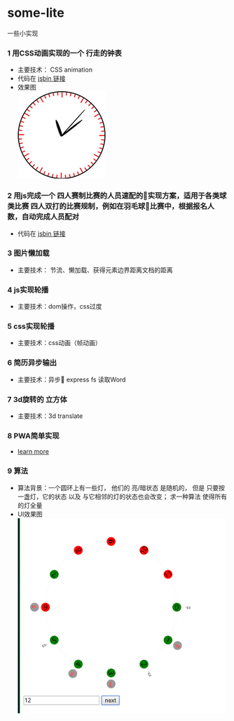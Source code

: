 # some-lite
一些小实现
### 1 用CSS动画实现的一个 行走的钟表
* 主要技术： CSS animation
* 代码在 [jsbin 链接](http://jsbin.com/sujocexuyi/edit?html,css,js,output)
* 效果图<br/>
![](./clock/clock.png)
### 2 用js完成一个 四人赛制比赛的人员速配的实现方案，适用于各类球类比赛 四人双打的比赛规制，例如在羽毛球比赛中，根据报名人数，自动完成人员配对
* 代码在 [jsbin 链接](http://jsbin.com/casedajove/edit?html,console,output)
### 3 图片懒加载
* 主要技术： 节流、懒加载、获得元素边界距离文档的距离
### 4 js实现轮播
* 主要技术：dom操作，css过度
### 5 css实现轮播
* 主要技术：css动画（帧动画）
### 6 简历异步输出
* 主要技术：异步 express fs 读取Word
### 7 3d旋转的 立方体
* 主要技术：3d translate
### 8 PWA简单实现
* [learn more](https://lavas.baidu.com/pwa/offline-and-cache-loading/web-storage/indexeddb-best-practices-app-state)
### 9 算法
* 算法背景：一个圆环上有一些灯， 他们的 亮/暗状态 是随机的， 但是 只要按一盏灯，它的状态 以及 与它相邻的灯的状态也会改变；  求一种算法 使得所有的灯全量
* UI效果图
![](./buld-on/ui.png)
